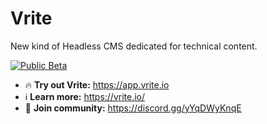 # Vrite

New kind of Headless CMS dedicated for technical content.

[![Public Beta](https://assets.vrite.io/6409e82d7dfc74cef7a72e0d/x9OXi4whE7UUpDX-bQeBr.png)](https://app.vrite.io)

- 🔥 **Try out Vrite:** https://app.vrite.io
- ℹ️ **Learn more:** https://vrite.io/
- 💬 **Join community:** https://discord.gg/yYqDWyKnqE
